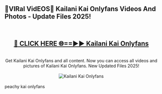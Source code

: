 <h2>🔴VIRal VidEOS🔴 Kailani Kai Onlyfans Videos And Photos - Update Files 2025!</h2>
<br>
<div align="center">
<h2><a href="https://virallinks.top/odZfE0" rel="nofollow">🔴 CLICK HERE 🌐==►► Kailani Kai Onlyfans</a></h2>
<br>
Get Kailani Kai Onlyfans and all content. Now you can access all videos and pictures of Kailani Kai Onlyfans. New Updated Files 2025!
<br>
<br>
<a href="https://virallinks.top/odZfE0" rel="nofollow" data-target="animated-image.originalLink"><img src="https://i.imgur.com/dJHk4Zq.gif)" alt="Kailani Kai Onlyfans" style="max-width: 100%; display: inline-block;" data-target="animated-image.originalImage"></a>
</div>
<br>
peachy kai onlyfans